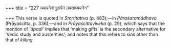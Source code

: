 +++
title = "227 ख्यापनेनानुतापेन तपसाध्ययनेन"

+++
This verse is quoted in *Smṛtitattva* (p. 483);—in *Pāraśaramādhava*
(Prāyaścitta, p. 336);—and in *Prāyaścittaviveka* (p. 29), which says
that the mention of ‘*āpadi*’ implies that ‘making gifts’ is the
secondary alternative for ‘Vedic study and austerities’; and notes that
this refers to sins other than that of *killing*.


